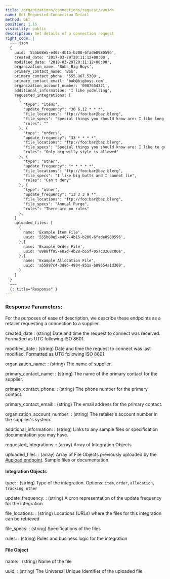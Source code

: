 ```yaml
---
title: /organizations/connections/request/<uuid>
name: Get Requested Connection Detail
method: GET
position: 1.15
visibility: public
description: Get details of a connection request
right_code: |
  ~~~ json
  {
    uuid: '555b68e5-e407-4b15-b200-6fade8980596',
    created_date: '2017-03-29T20:11:12+00:00',
    modified_date: '2018-03-29T20:11:12+00:00',
    organization_name: 'Bobs Big Boys',
    primary_contact_name: 'Bob',
    primary_contact_phone: '555.867.5309',
    primary_contact_email: 'bob@bigboys.com',
    organization_account_number: '0987654321',
    additional_information: 'I like yodelling',
    requested_integrations: [
      {
        "type": "items",
        "update_frequency": "30 6,12 * * *",
        "file_locations": "ftp://foo:bar@baz.blerg",
        "file_specs": "Special things you should know are: I like long walks on the beach",
        "rules": ""
      }, {
        "type": "orders",
        "update_frequency": "33 * * * *",
        "file_locations": "ftp://foo:bar@baz.blerg",
        "file_specs": "Special things you should know are: I like to get jiggy with it.",
        "rules": "Only big willy style is allowed"
      }, {
        "type": "other",
        "update_frequency": "* * * * *",
        "file_locations": "ftp://foo:bar@baz.blerg",
        "file_specs": "I like big butts and I cannot lie",
        "rules": "Can't deny"
      }, {
        "type": "other",
        "update_frequency": "13 3 3 9 *",
        "file_locations": "ftp://foo:bar@baz.blerg",
        "file_specs": "Annual Purge",
        "rules": "There are no rules"
      },
    ]
    uploaded_files: [
      {
        name: 'Example Item File',
        uuid: '555b68e5-e407-4b15-b200-6fade8980596',
      },{
        name: 'Example Order File',
        uuid: '8988ff95-e82d-4b28-b55f-057c3208c00e',
      },{
        name: 'Example Allocation File',
        uuid: 'a55897c4-3d86-4804-851a-b89654a1d309',
      }
    ]
  }
  ~~~
  {: title="Response" }
---
```


### Response Parameters:

For the purposes of ease of description, we describe these endpoints as a retailer requesting a connection to a supplier.

created_date
: (string) Date and time the request to connect was received. Formatted as UTC following ISO 8601.

modified_date
: (string) Date and time the request to connect was last modified. Formatted as UTC following ISO 8601.

organization_name:
: (string) The name of supplier.

primary_contact_name:
: (string) The name of the primary contact for the supplier.

primary_contact_phone:
: (string) The phone number for the primary contact.

primary_contact_email:
: (string) The email address for the primary contact.

organization_account_number:
: (string) The retailer's account number in the supplier's system.

additional_information:
: (string) Links to any sample files or specification documentation you may have.

requested_integrations:
: (array) Array of Integration Objects

uploaded_files:
: (array) Array of File Objects previously uploaded by the [#upload endpoint](#filesupload). Sample files or documentation.

#### Integration Objects
type:
: (string) Type of the integration. Options: `item`, `order`, `allocation`, `tracking`, `other`

update_frequency:
: (string) A cron representation of the update frequency for the integration

file_locations:
: (string) Locations (URLs) where the files for this integration can be retrieved

file_specs:
: (string) Specifications of the files

rules:
: (string) Rules and business logic for the integration

#### File Object
name:
: (string) Name of the file

uuid:
: (string) The Universal Unique Identifier of the uploaded file
